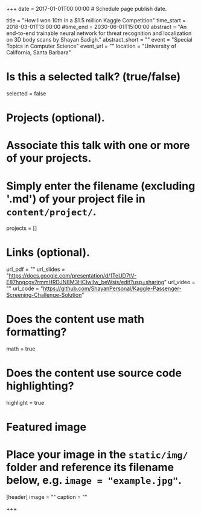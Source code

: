 +++
date = 2017-01-01T00:00:00  # Schedule page publish date.

title = "How I won 10th in a $1.5 million Kaggle Competition"
time_start = 2018-03-01T13:00:00
#time_end = 2030-06-01T15:00:00
abstract = "An end-to-end trainable neural network for threat recognition and localization on 3D body scans by Shayan Sadigh."
abstract_short = ""
event = "Special Topics in Computer Science"
event_url = ""
location = "University of California, Santa Barbara"

# Is this a selected talk? (true/false)
selected = false

# Projects (optional).
#   Associate this talk with one or more of your projects.
#   Simply enter the filename (excluding '.md') of your project file in `content/project/`.
projects = []

# Links (optional).
url_pdf = ""
url_slides = "https://docs.google.com/presentation/d/1TeUD7tV-E87hngcgv7rmmHRDJN8M3HCIwlIw_beWsis/edit?usp=sharing"
url_video = ""
url_code = "https://github.com/ShayanPersonal/Kaggle-Passenger-Screening-Challenge-Solution"

# Does the content use math formatting?
math = true

# Does the content use source code highlighting?
highlight = true

# Featured image
# Place your image in the `static/img/` folder and reference its filename below, e.g. `image = "example.jpg"`.
[header]
image = ""
caption = ""

+++
